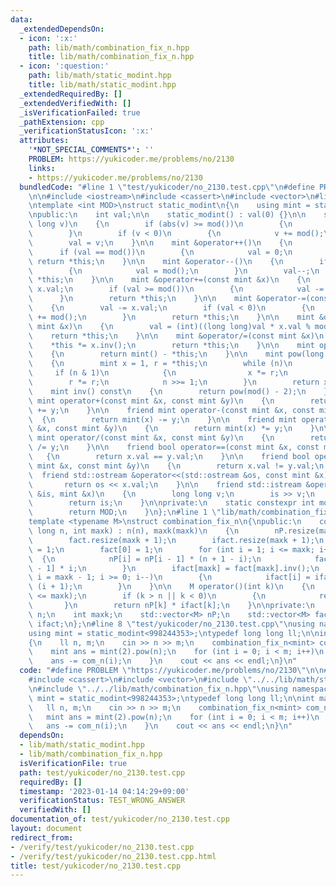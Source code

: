 ```yaml
---
data:
  _extendedDependsOn:
  - icon: ':x:'
    path: lib/math/combination_fix_n.hpp
    title: lib/math/combination_fix_n.hpp
  - icon: ':question:'
    path: lib/math/static_modint.hpp
    title: lib/math/static_modint.hpp
  _extendedRequiredBy: []
  _extendedVerifiedWith: []
  _isVerificationFailed: true
  _pathExtension: cpp
  _verificationStatusIcon: ':x:'
  attributes:
    '*NOT_SPECIAL_COMMENTS*': ''
    PROBLEM: https://yukicoder.me/problems/no/2130
    links:
    - https://yukicoder.me/problems/no/2130
  bundledCode: "#line 1 \"test/yukicoder/no_2130.test.cpp\"\n#define PROBLEM \"https://yukicoder.me/problems/no/2130\"\
    \n\n#include <iostream>\n#include <cassert>\n#include <vector>\n#line 1 \"lib/math/static_modint.hpp\"\
    \ntemplate <int MOD>\nstruct static_modint\n{\n    using mint = static_modint;\n\
    \npublic:\n    int val;\n\n    static_modint() : val(0) {}\n\n    static_modint(long\
    \ long v)\n    {\n        if (abs(v) >= mod())\n        {\n            v %= mod();\n\
    \        }\n        if (v < 0)\n        {\n            v += mod();\n        }\n\
    \        val = v;\n    }\n\n    mint &operator++()\n    {\n        val++;\n  \
    \      if (val == mod())\n        {\n            val = 0;\n        }\n       \
    \ return *this;\n    }\n\n    mint &operator--()\n    {\n        if (val == 0)\n\
    \        {\n            val = mod();\n        }\n        val--;\n        return\
    \ *this;\n    }\n\n    mint &operator+=(const mint &x)\n    {\n        val +=\
    \ x.val;\n        if (val >= mod())\n        {\n            val -= mod();\n  \
    \      }\n        return *this;\n    }\n\n    mint &operator-=(const mint &x)\n\
    \    {\n        val -= x.val;\n        if (val < 0)\n        {\n            val\
    \ += mod();\n        }\n        return *this;\n    }\n\n    mint &operator*=(const\
    \ mint &x)\n    {\n        val = (int)((long long)val * x.val % mod());\n    \
    \    return *this;\n    }\n\n    mint &operator/=(const mint &x)\n    {\n    \
    \    *this *= x.inv();\n        return *this;\n    }\n\n    mint operator-()\n\
    \    {\n        return mint() - *this;\n    }\n\n    mint pow(long long n) const\n\
    \    {\n        mint x = 1, r = *this;\n        while (n)\n        {\n       \
    \     if (n & 1)\n            {\n                x *= r;\n            }\n    \
    \        r *= r;\n            n >>= 1;\n        }\n        return x;\n    }\n\n\
    \    mint inv() const\n    {\n        return pow(mod() - 2);\n    }\n\n    friend\
    \ mint operator+(const mint &x, const mint &y)\n    {\n        return mint(x)\
    \ += y;\n    }\n\n    friend mint operator-(const mint &x, const mint &y)\n  \
    \  {\n        return mint(x) -= y;\n    }\n\n    friend mint operator*(const mint\
    \ &x, const mint &y)\n    {\n        return mint(x) *= y;\n    }\n\n    friend\
    \ mint operator/(const mint &x, const mint &y)\n    {\n        return mint(x)\
    \ /= y;\n    }\n\n    friend bool operator==(const mint &x, const mint &y)\n \
    \   {\n        return x.val == y.val;\n    }\n\n    friend bool operator!=(const\
    \ mint &x, const mint &y)\n    {\n        return x.val != y.val;\n    }\n\n  \
    \  friend std::ostream &operator<<(std::ostream &os, const mint &x)\n    {\n \
    \       return os << x.val;\n    }\n\n    friend std::istream &operator>>(std::istream\
    \ &is, mint &x)\n    {\n        long long v;\n        is >> v;\n        x = mint(v);\n\
    \        return is;\n    }\n\nprivate:\n    static constexpr int mod()\n    {\n\
    \        return MOD;\n    }\n};\n#line 1 \"lib/math/combination_fix_n.hpp\"\n\
    template <typename M>\nstruct combination_fix_n\n{\npublic:\n    combination_fix_n(long\
    \ long n, int maxk) : n(n), maxk(maxk)\n    {\n        nP.resize(maxk + 1);\n\
    \        fact.resize(maxk + 1);\n        ifact.resize(maxk + 1);\n        nP[0]\
    \ = 1;\n        fact[0] = 1;\n        for (int i = 1; i <= maxk; i++)\n      \
    \  {\n            nP[i] = nP[i - 1] * (n + 1 - i);\n            fact[i] = fact[i\
    \ - 1] * i;\n        }\n        ifact[maxk] = fact[maxk].inv();\n        for (int\
    \ i = maxk - 1; i >= 0; i--)\n        {\n            ifact[i] = ifact[i + 1] *\
    \ (i + 1);\n        }\n    }\n\n    M operator()(int k)\n    {\n        assert(k\
    \ <= maxk);\n        if (k > n || k < 0)\n        {\n            return 0;\n \
    \       }\n        return nP[k] * ifact[k];\n    }\n\nprivate:\n    long long\
    \ n;\n    int maxk;\n    std::vector<M> nP;\n    std::vector<M> fact;\n    std::vector<M>\
    \ ifact;\n};\n#line 8 \"test/yukicoder/no_2130.test.cpp\"\nusing namespace std;\n\
    using mint = static_modint<998244353>;\ntypedef long long ll;\n\nint main()\n\
    {\n    ll n, m;\n    cin >> n >> m;\n    combination_fix_n<mint> com_n(n, m);\n\
    \    mint ans = mint(2).pow(n);\n    for (int i = 0; i < m; i++)\n    {\n    \
    \    ans -= com_n(i);\n    }\n    cout << ans << endl;\n}\n"
  code: "#define PROBLEM \"https://yukicoder.me/problems/no/2130\"\n\n#include <iostream>\n\
    #include <cassert>\n#include <vector>\n#include \"../../lib/math/static_modint.hpp\"\
    \n#include \"../../lib/math/combination_fix_n.hpp\"\nusing namespace std;\nusing\
    \ mint = static_modint<998244353>;\ntypedef long long ll;\n\nint main()\n{\n \
    \   ll n, m;\n    cin >> n >> m;\n    combination_fix_n<mint> com_n(n, m);\n \
    \   mint ans = mint(2).pow(n);\n    for (int i = 0; i < m; i++)\n    {\n     \
    \   ans -= com_n(i);\n    }\n    cout << ans << endl;\n}\n"
  dependsOn:
  - lib/math/static_modint.hpp
  - lib/math/combination_fix_n.hpp
  isVerificationFile: true
  path: test/yukicoder/no_2130.test.cpp
  requiredBy: []
  timestamp: '2023-01-14 04:14:29+09:00'
  verificationStatus: TEST_WRONG_ANSWER
  verifiedWith: []
documentation_of: test/yukicoder/no_2130.test.cpp
layout: document
redirect_from:
- /verify/test/yukicoder/no_2130.test.cpp
- /verify/test/yukicoder/no_2130.test.cpp.html
title: test/yukicoder/no_2130.test.cpp
---
```

